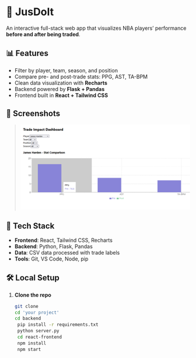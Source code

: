 
# 🏀 JusDoIt

An interactive full-stack web app that visualizes NBA players’ performance **before and after being traded**.

## 📊 Features

- Filter by player, team, season, and position
- Compare pre- and post-trade stats: PPG, AST, TA-BPM
- Clean data visualization with **Recharts**
- Backend powered by **Flask + Pandas**
- Frontend built in **React + Tailwind CSS**

## 📸 Screenshots

> ![Dashboard](screenshot.png)

## 🚀 Tech Stack

- **Frontend**: React, Tailwind CSS, Recharts
- **Backend**: Python, Flask, Pandas
- **Data**: CSV data processed with trade labels
- **Tools**: Git, VS Code, Node, pip

## 🛠 Local Setup

1. **Clone the repo**  
   ```bash
   git clone 
   cd 'your project'
   cd backend
	pip install -r requirements.txt
	python server.py
	cd react-frontend
	npm install
	npm start




